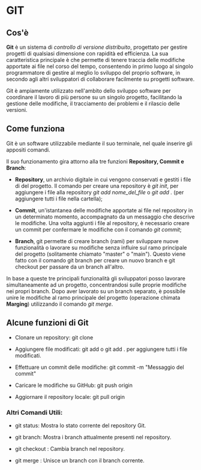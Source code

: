 # GIT

## Cos'è

**Git** è un sistema di _controllo di versione distribuito_, progettato per gestire progetti di qualsiasi dimensione con rapidità ed efficienza. La sua caratteristica principale è che permette di tenere traccia delle modifiche apportate ai file nel corso del tempo, consentendo in primo luogo al singolo programmatore di gestire al meglio lo sviluppo del proprio software, in secondo agli altri sviluppatori di collaborare facilmente su progetti software.

Git è ampiamente utilizzato nell'ambito dello sviluppo software per coordinare il lavoro di più persone su un singolo progetto, facilitando la gestione delle modifiche, il tracciamento dei problemi e il rilascio delle versioni.

## Come funziona

Git è un software utilizzabile mediante il suo terminale, nel quale inserire gli appositi comandi.

Il suo funzionamento gira attorno alla tre funzioni **Repository, Commit e Branch**:

- **Repository**, un archivio digitale in cui vengono conservati e gestiti i file di del progetto. Il comando per creare una repository è _git init_, per aggiungere i file alla repository _git add nome_del_file_ o _git add ._ (per aggiungere tutti i file nella cartella);

- **Commit**, un'istantanea delle modifiche apportate ai file nel repository in un determinato momento, accompagnato da un messaggio che descrive le modifiche. Una volta aggiunti i file al repository, è necessario creare un commit per confermare le modifiche con il comando _git commit_;

- **Branch**, git permette di creare branch (rami) per sviluppare nuove funzionalità o lavorare su modifiche senza influire sul ramo principale del progetto (solitamente chiamato "master" o "main"). Questo viene fatto con il comando git branch per creare un nuovo branch e git checkout per passare da un branch all'altro.

In base a queste tre principali funzionalità gli sviluppatori posso lavorare simultaneamente ad un progetto, concentrandosi sulle proprie modifiche nei propri branch. Dopo aver lavorato su un branch separato, è possibile unire le modifiche al ramo principale del progetto (operazione chimata **Marging**) utilizzando il comando _git merge_.

## Alcune funzioni di Git

- Clonare un repository: git clone <URL del repository>

- Aggiungere file modificati: git add <nome del file> o git add . per aggiungere tutti i file modificati.

- Effettuare un commit delle modifiche: git commit -m "Messaggio del commit"

- Caricare le modifiche su GitHub: git push origin <nome del branch>

- Aggiornare il repository locale: git pull origin <nome del branch>

### Altri Comandi Utili:

- git status: Mostra lo stato corrente del repository Git.

- git branch: Mostra i branch attualmente presenti nel repository.

- git checkout <nome del branch>: Cambia branch nel repository.

- git merge <nome del branch>: Unisce un branch con il branch corrente.
